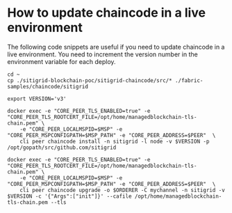 # How to update chaincode in a live environment

The following code snippets are useful if you need to update chaincode in a live environment. You need to increment the version number in the environment variable for each deploy.

```
cd ~
cp ./sitigrid-blockchain-poc/sitigrid-chaincode/src/* ./fabric-samples/chaincode/sitigrid
```

```
export VERSION='v3'
```

```
docker exec -e "CORE_PEER_TLS_ENABLED=true" -e "CORE_PEER_TLS_ROOTCERT_FILE=/opt/home/managedblockchain-tls-chain.pem" \
    -e "CORE_PEER_LOCALMSPID=$MSP" -e "CORE_PEER_MSPCONFIGPATH=$MSP_PATH" -e "CORE_PEER_ADDRESS=$PEER"  \
    cli peer chaincode install -n sitigrid -l node -v $VERSION -p /opt/gopath/src/github.com/sitigrid
```


```
docker exec -e "CORE_PEER_TLS_ENABLED=true" -e "CORE_PEER_TLS_ROOTCERT_FILE=/opt/home/managedblockchain-tls-chain.pem" \
    -e "CORE_PEER_LOCALMSPID=$MSP" -e "CORE_PEER_MSPCONFIGPATH=$MSP_PATH" -e "CORE_PEER_ADDRESS=$PEER"  \
    cli peer chaincode upgrade -o $ORDERER -C mychannel -n sitigrid -v $VERSION -c '{"Args":["init"]}' --cafile /opt/home/managedblockchain-tls-chain.pem --tls
```
